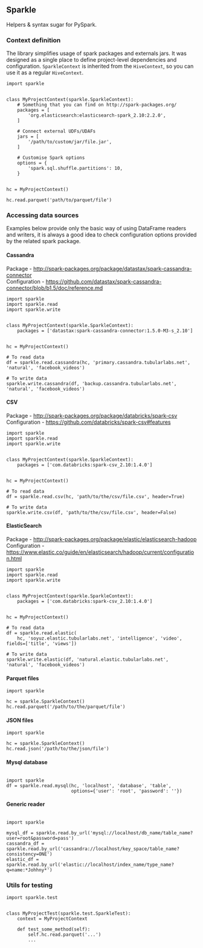 ## Sparkle

Helpers & syntax sugar for PySpark.


### Context definition

The library simplifies usage of spark packages and externals jars.
It was designed as a single place to define project-level dependencies and configuration.
`SparkleContext` is inherited from the `HiveContext`, so you can use it as a regular `HiveContext`.

```
import sparkle


class MyProjectContext(sparkle.SparkleContext):
    # Something that you can find on http://spark-packages.org/
    packages = [
        'org.elasticsearch:elasticsearch-spark_2.10:2.2.0',
    ]
    
    # Connect external UDFs/UDAFs 
    jars = [
        '/path/to/custom/jar/file.jar',
    ]
    
    # Customise Spark options
    options = {
        'spark.sql.shuffle.partitions': 10,
    }
    

hc = MyProjectContext()

hc.read.parquet('path/to/parquet/file')
```

### Accessing data sources

Examples below provide only the basic way of using DataFrame readers and writers,
it is always a good idea to check configuration options provided by the related spark package.

#### Cassandra

Package - http://spark-packages.org/package/datastax/spark-cassandra-connector  
Configuration - https://github.com/datastax/spark-cassandra-connector/blob/b1.5/doc/reference.md  
```
import sparkle
import sparkle.read
import sparkle.write


class MyProjectContext(sparkle.SparkleContext):
    packages = ['datastax:spark-cassandra-connector:1.5.0-M3-s_2.10']
    

hc = MyProjectContext()

# To read data
df = sparkle.read.cassandra(hc, 'primary.cassandra.tubularlabs.net', 'natural', 'facebook_videos')

# To write data
sparkle.write.cassandra(df, 'backup.cassandra.tubularlabs.net', 'natural', 'facebook_videos')
```

#### CSV

Package - http://spark-packages.org/package/databricks/spark-csv  
Configuration - https://github.com/databricks/spark-csv#features  
```
import sparkle
import sparkle.read
import sparkle.write


class MyProjectContext(sparkle.SparkleContext):
    packages = ['com.databricks:spark-csv_2.10:1.4.0']


hc = MyProjectContext()

# To read data
df = sparkle.read.csv(hc, 'path/to/the/csv/file.csv', header=True)

# To write data
sparkle.write.csv(df, 'path/to/the/csv/file.csv', header=False)

```

#### ElasticSearch

Package - http://spark-packages.org/package/elastic/elasticsearch-hadoop  
Configuration - https://www.elastic.co/guide/en/elasticsearch/hadoop/current/configuration.html  

```
import sparkle
import sparkle.read
import sparkle.write


class MyProjectContext(sparkle.SparkleContext):
    packages = ['com.databricks:spark-csv_2.10:1.4.0']


hc = MyProjectContext()

# To read data
df = sparkle.read.elastic(
    hc, 'soyuz.elastic.tubularlabs.net', 'intelligence', 'video', fields=['title', 'views'])
    
# To write data
sparkle.write.elastic(df, 'natural.elastic.tubularlabs.net', 'natural', 'facebook_videos')
```

#### Parquet files
  
```
import sparkle

hc = sparkle.SparkleContext()
hc.read.parquet('/path/to/the/parquet/file')
```

#### JSON files

```
import sparkle

hc = sparkle.SparkleContext()
hc.read.json('/path/to/the/json/file')
```

#### Mysql database

```

import sparkle
df = sparkle.read.mysql(hc, 'localhost', 'database', 'table',
                        options={'user': 'root', 'password': ''})

```


#### Generic reader

```

import sparkle

mysql_df = sparkle.read.by_url('mysql://localhost/db_name/table_name?user=root&password=pass')
cassandra_df = sparkle.read.by_url('cassandra://localhost/key_space/table_name?consistency=ONE')
elastic_df = sparkle.read.by_url('elastic://localhost/index_name/type_name?q=name:*Johhny*')

```

### Utils for testing

```
import sparkle.test


class MyProjectTest(sparkle.test.SparkleTest):
    context = MyProjectContext
    
    def test_some_method(self):
        self.hc.read.parquet('...')
        ...
```
